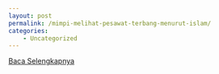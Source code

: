 ```yaml
---
layout: post
permalink: /mimpi-melihat-pesawat-terbang-menurut-islam/
categories:
    - Uncategorized
---
```


[Baca Selengkapnya](/09)